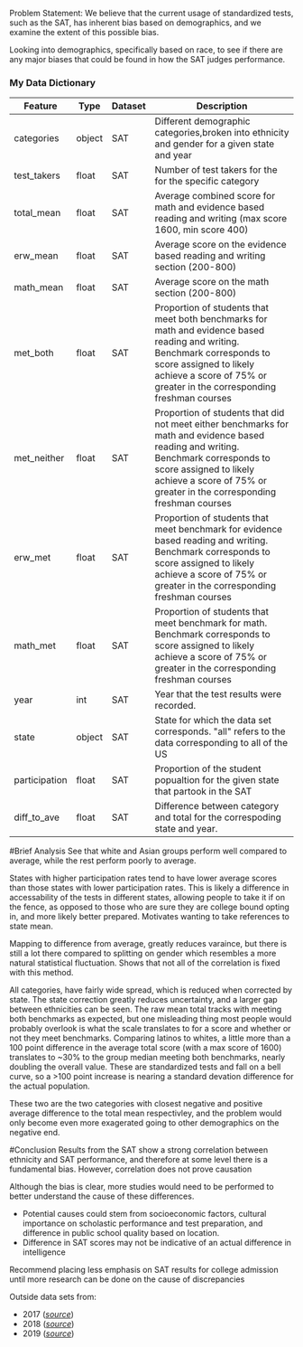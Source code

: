Problem Statement: We believe that the current usage of standardized tests, such as the SAT, has inherent bias based on demographics, and we examine the extent of this possible bias.

Looking into demographics, specifically based on race, to see if there are any major biases that could be found in how the SAT judges performance. 

### My Data Dictionary

|Feature|Type|Dataset|Description|
|---|---|---|---|
|categories|object|SAT|Different demographic categories,broken into ethnicity and gender for a given state and year| 
|test_takers|float|SAT|Number of test takers for the for the specific category|
|total_mean|float|SAT|Average combined score for math and evidence based reading and writing (max score 1600, min score 400)|
|erw_mean|float|SAT|Average score on the evidence based reading and writing section (200-800)|
|math_mean|float|SAT|Average score on the math section (200-800)|
|met_both|float|SAT|Proportion of students that meet both benchmarks for math and evidence based reading and writing. Benchmark corresponds to score assigned to likely achieve a score of 75% or greater in the corresponding freshman courses|
|met_neither|float|SAT|Proportion of students that did not meet either benchmarks for math and evidence based reading and writing. Benchmark corresponds to score assigned to likely achieve a score of 75% or greater in the corresponding freshman courses|
|erw_met|float|SAT|Proportion of students that meet benchmark for evidence based reading and writing. Benchmark corresponds to score assigned to likely achieve a score of 75% or greater in the corresponding freshman courses|
|math_met|float|SAT|Proportion of students that meet benchmark for math. Benchmark corresponds to score assigned to likely achieve a score of 75% or greater in the corresponding freshman courses|
|year|int|SAT|Year that the test results were recorded.|
|state|object|SAT|State for which the data set corresponds. "all" refers to the data corresponding to all of the US|
|participation|float|SAT|Proportion of the student popualtion for the given state that partook in the SAT|
|diff_to_ave|float|SAT|Difference between category and total for the correspoding state and year.|

#Brief Analysis
See that white and Asian groups perform well compared to average, while the rest perform poorly to average.

States with higher participation rates tend to have lower average scores than those states with lower participation rates. This is likely a difference in accessability of the tests in different states, allowing people to take it if on the fence, as opposed to those who are sure they are college bound opting in, and more likely better prepared. Motivates wanting to take references to state mean. 

Mapping to difference from average, greatly reduces varaince, but there is still a lot there compared to splitting on gender which resembles a more natural statistical fluctuation. Shows that not all of the correlation is fixed with this method. 

All categories, have fairly wide spread, which is reduced when corrected by state. The state correction greatly reduces uncertainty, and a larger gap between ethnicities can be seen. The raw mean total tracks with meeting both benchmarks as expected, but one misleading thing most people would probably overlook is what the scale translates to for a score and whether or not they meet benchmarks. Comparing latinos to whites, a little more than a 100 point difference in the average total score (with a max score of 1600) translates to ~30% to the group median meeting both benchmarks, nearly doubling the overall value. These are standardized tests and fall on a bell curve, so a >100 point increase is nearing a standard devation difference for the actual population. 

These two are the two categories with closest negative and positive average difference to the total mean respectivley, and the problem would only become even more exagerated going to other demographics on the negative end. 

#Conclusion
Results from the SAT show a strong correlation between ethnicity and SAT performance, and therefore at some level there is a fundamental bias. However, correlation does not prove causation

Although the bias is clear, more studies would need to be performed to better understand the cause of these differences.

 - Potential causes could stem from socioeconomic factors, cultural importance on scholastic performance and test preparation, and difference in public school quality based on location.
  - Difference in SAT scores may not be indicative of an actual difference in intelligence

Recommend placing less emphasis on SAT results for college admission until more research can be done on the cause of discrepancies

Outside data sets from:
 - 2017 ([*source*](https://research.collegeboard.org/programs/sat/data/2017-sat-suite-annual-report))
 - 2018 ([*source*](https://research.collegeboard.org/programs/sat/data/2018-sat-suite-annual-report))
 - 2019 ([*source*](https://research.collegeboard.org/programs/sat/data/2019-sat-suite-annual-report))



